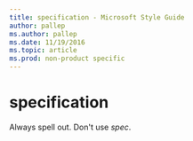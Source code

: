 ```yaml
---
title: specification - Microsoft Style Guide
author: pallep
ms.author: pallep
ms.date: 11/19/2016
ms.topic: article
ms.prod: non-product specific
---
```


# specification

Always spell out. Don't use *spec*. 
